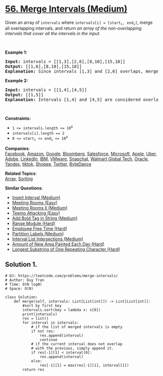 # [56. Merge Intervals (Medium)](https://leetcode.com/problems/merge-intervals/)

<p>Given an array&nbsp;of <code>intervals</code>&nbsp;where <code>intervals[i] = [start<sub>i</sub>, end<sub>i</sub>]</code>, merge all overlapping intervals, and return <em>an array of the non-overlapping intervals that cover all the intervals in the input</em>.</p>

<p>&nbsp;</p>
<p><strong>Example 1:</strong></p>

<pre><strong>Input:</strong> intervals = [[1,3],[2,6],[8,10],[15,18]]
<strong>Output:</strong> [[1,6],[8,10],[15,18]]
<strong>Explanation:</strong> Since intervals [1,3] and [2,6] overlaps, merge them into [1,6].
</pre>

<p><strong>Example 2:</strong></p>

<pre><strong>Input:</strong> intervals = [[1,4],[4,5]]
<strong>Output:</strong> [[1,5]]
<strong>Explanation:</strong> Intervals [1,4] and [4,5] are considered overlapping.
</pre>

<p>&nbsp;</p>
<p><strong>Constraints:</strong></p>

<ul>
	<li><code>1 &lt;= intervals.length &lt;= 10<sup>4</sup></code></li>
	<li><code>intervals[i].length == 2</code></li>
	<li><code>0 &lt;= start<sub>i</sub> &lt;= end<sub>i</sub> &lt;= 10<sup>4</sup></code></li>
</ul>

**Companies**:  
[Facebook](https://leetcode.com/company/facebook), [Amazon](https://leetcode.com/company/amazon), [Google](https://leetcode.com/company/google), [Bloomberg](https://leetcode.com/company/bloomberg), [Salesforce](https://leetcode.com/company/salesforce), [Microsoft](https://leetcode.com/company/microsoft), [Apple](https://leetcode.com/company/apple), [Uber](https://leetcode.com/company/uber), [Adobe](https://leetcode.com/company/adobe), [LinkedIn](https://leetcode.com/company/linkedin), [IBM](https://leetcode.com/company/ibm), [VMware](https://leetcode.com/company/vmware), [Snapchat](https://leetcode.com/company/snapchat), [Walmart Global Tech](https://leetcode.com/company/walmart-labs), [Oracle](https://leetcode.com/company/oracle), [Yandex](https://leetcode.com/company/yandex), [tiktok](https://leetcode.com/company/tiktok), [Shopee](https://leetcode.com/company/shopee), [Twitter](https://leetcode.com/company/twitter), [ByteDance](https://leetcode.com/company/bytedance)

**Related Topics**:  
[Array](https://leetcode.com/tag/array/), [Sorting](https://leetcode.com/tag/sorting/)

**Similar Questions**:

- [Insert Interval (Medium)](https://leetcode.com/problems/insert-interval/)
- [Meeting Rooms (Easy)](https://leetcode.com/problems/meeting-rooms/)
- [Meeting Rooms II (Medium)](https://leetcode.com/problems/meeting-rooms-ii/)
- [Teemo Attacking (Easy)](https://leetcode.com/problems/teemo-attacking/)
- [Add Bold Tag in String (Medium)](https://leetcode.com/problems/add-bold-tag-in-string/)
- [Range Module (Hard)](https://leetcode.com/problems/range-module/)
- [Employee Free Time (Hard)](https://leetcode.com/problems/employee-free-time/)
- [Partition Labels (Medium)](https://leetcode.com/problems/partition-labels/)
- [Interval List Intersections (Medium)](https://leetcode.com/problems/interval-list-intersections/)
- [Amount of New Area Painted Each Day (Hard)](https://leetcode.com/problems/amount-of-new-area-painted-each-day/)
- [Longest Substring of One Repeating Character (Hard)](https://leetcode.com/problems/longest-substring-of-one-repeating-character/)

## Solution 1.

```PY
# OJ: https://leetcode.com/problems/merge-intervals/
# Author: Duy Tran
# Time: O(N logN)
# Space: O(N)

class Solution:
    def merge(self, intervals: List[List[int]]) -> List[List[int]]:
        #sort by first key
        intervals.sort(key = lambda x: x[0])
        print(intervals)
        res = list()
        for interval in intervals:
            # if the list of merged intervals is empty
            if not res:
                res.append(interval)
                continue
            # if the current interval does not overlap
            # with the previous, simply append it.
            if res[-1][1] < interval[0]:
                res.append(interval)
            else:
                res[-1][1] = max(res[-1][1], interval[1])
        return res

```
